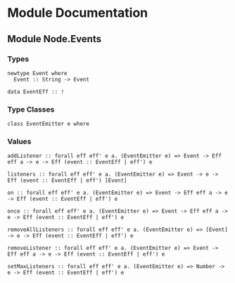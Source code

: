# Module Documentation

## Module Node.Events

### Types

    newtype Event where
      Event :: String -> Event

    data EventEff :: !


### Type Classes

    class EventEmitter e where


### Values

    addListener :: forall eff eff' e a. (EventEmitter e) => Event -> Eff eff a -> e -> Eff (event :: EventEff | eff') e

    listeners :: forall eff eff' e a. (EventEmitter e) => Event -> e -> Eff (event :: EventEff | eff') [Event]

    on :: forall eff eff' e a. (EventEmitter e) => Event -> Eff eff a -> e -> Eff (event :: EventEff | eff') e

    once :: forall eff eff' e a. (EventEmitter e) => Event -> Eff eff a -> e -> Eff (event :: EventEff | eff') e

    removeAllListeners :: forall eff eff' e a. (EventEmitter e) => [Event] -> e -> Eff (event :: EventEff | eff') e

    removeListener :: forall eff eff' e a. (EventEmitter e) => Event -> Eff eff a -> e -> Eff (event :: EventEff | eff') e

    setMaxListeners :: forall eff eff' e a. (EventEmitter e) => Number -> e -> Eff (event :: EventEff | eff') e




